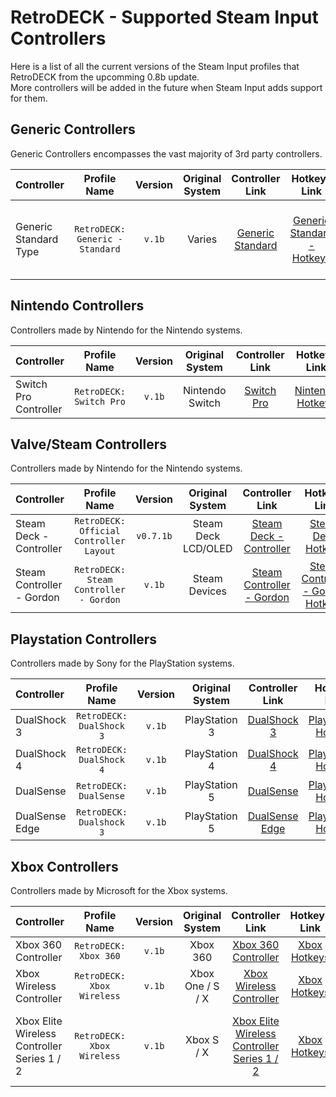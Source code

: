 # RetroDECK - Supported Steam Input Controllers

Here is a list of all the current versions of the Steam Input profiles that RetroDECK from the upcomming 0.8b update.<br>
More controllers will be added in the future when Steam Input adds support for them.

## Generic Controllers

Generic Controllers encompasses the vast majority of 3rd party controllers.

| Controller         | Profile Name |  Version      |   Original System   |   Controller Link |  Hotkeys Link   |  Comment  |
| :---                     | :---:               | :---:                 |       :---:          |  :---:     |   :---:     |    :---:     |
| Generic Standard Type |   `RetroDECK: Generic - Standard`      |   `v.1b`          |  Varies  |       [Generic Standard](../wiki_controllers/generic/standard/generic-standard.md)   |  [Generic Standard - Hotkeys](../wiki_controllers/generic/standard/generic-standard-hotkeys.md)| Majority of 3rd Party Controllers with a Standard Layout |


## Nintendo Controllers

Controllers made by Nintendo for the Nintendo systems.

| Controller         | Profile Name |  Version      |   Original System   |   Controller Link |  Hotkeys Link   |  Comment  |
| :---                     | :---:               | :---:                 |       :---:          |  :---:     |   :---:     |    :---:     |
| Switch Pro Controller      |   `RetroDECK: Switch Pro`      |   `v.1b`          |  Nintendo Switch  |       [Switch Pro](../wiki_controllers/nintendo/switch-pro/)   |  [Nintendo Hotkeys](../wiki_controllers/nintendo/nintendo-hotkeys.md)  |  |

## Valve/Steam Controllers

Controllers made by Nintendo for the Nintendo systems.

| Controller         | Profile Name |  Version      |   Original System   |   Controller Link |  Hotkeys Link   |  Comment  |
| :---                     | :---:               | :---:                 |       :---:          |  :---:     |   :---:     |    :---:     |
| Steam Deck - Controller      |   `RetroDECK: Official Controller Layout`      |   `v0.7.1b`          |  Steam Deck LCD/OLED  |       [Steam Deck - Controller](../wiki_controllers/steam/controllers-steamdeck.md)    |  [Steam Deck Hotkeys](../wiki_controllers/steam/controllers-steamdeck.md)  |  |
| Steam Controller - Gordon    |   `RetroDECK: Steam Controller - Gordon`      |   `v.1b`          |  Steam Devices  |       [Steam Controller - Gordon](../wiki_controllers/steam/steam-controller-gordon.md)    |  [Steam Controller - Gordon Hotkeys](../wiki_controllers/steam/steam-controller-gordon.md)  |  |

## Playstation Controllers

Controllers made by Sony for the PlayStation systems.

| Controller         | Profile Name |  Version      |   Original System   |   Controller Link |  Hotkeys Link   |  Comment  |
| :---                     | :---:               | :---:                 |       :---:          |  :---:     |   :---:     |    :---:     |
| DualShock 3      |   `RetroDECK: DualShock 3`      |   `v.1b`          |  PlayStation 3  |       [DualShock 3](../wiki_controllers/playstation/dualshock-3.md)   |  [PlayStation Hotkeys](../wiki_controllers/playstation/playstation-hotkeys.md)|  |
| DualShock 4      |   `RetroDECK: DualShock 4`      |   `v.1b`          |  PlayStation 4  |       [DualShock 4](../wiki_controllers/playstation/dualshock-4.md)   |  [PlayStation Hotkeys](../wiki_controllers/playstation/playstation-hotkeys.md)|  |
| DualSense        |   `RetroDECK: DualSense`        |   `v.1b`          |  PlayStation 5  |       [DualSense](../wiki_controllers/playstation/dualsense.md)   |  [PlayStation Hotkeys](../wiki_controllers/playstation/playstation-hotkeys.md)|  |
| DualSense Edge   |   `RetroDECK: Dualshock 3`      |   `v.1b`          |  PlayStation 5  |       [DualSense Edge](../wiki_controllers/playstation/dualsense-edge.md)   |  [PlayStation Hotkeys](../wiki_controllers/playstation/playstation-hotkeys.md)|  |


## Xbox Controllers

Controllers made by Microsoft for the Xbox systems.

| Controller         | Profile Name |  Version      |   Original System   |   Controller Link |  Hotkeys Link   |  Comment  |
| :---                     | :---:               | :---:                 |       :---:          |  :---:     |   :---:     |    :---:     |
| Xbox 360 Controller     |   `RetroDECK: Xbox 360`      |   `v.1b`          |  Xbox 360  |       [Xbox 360 Controller](../wiki_controllers/xbox/xbox-360.md)   |  [Xbox Hotkeys](../wiki_controllers/xbox/xbox-hotkeys.md)|  |
| Xbox Wireless Controller|   `RetroDECK: Xbox Wireless` |   `v.1b`          |  Xbox One / S / X  |       [Xbox Wireless Controller](../wiki_controllers/xbox/xbox-wireless.md)   |  [Xbox Hotkeys](../wiki_controllers/xbox/xbox-hotkeys.md)|  |
| Xbox Elite Wireless Controller Series 1 / 2|   `RetroDECK: Xbox Wireless` |   `v.1b`          |  Xbox S / X  |       [Xbox Elite Wireless Controller Series 1 / 2](../wiki_controllers/xbox/xbox-wireless-elite.md)   |  [Xbox Hotkeys](../wiki_controllers/xbox/xbox-hotkeys.md)| Works as a normal Xbox Wireless in Steam Input|

